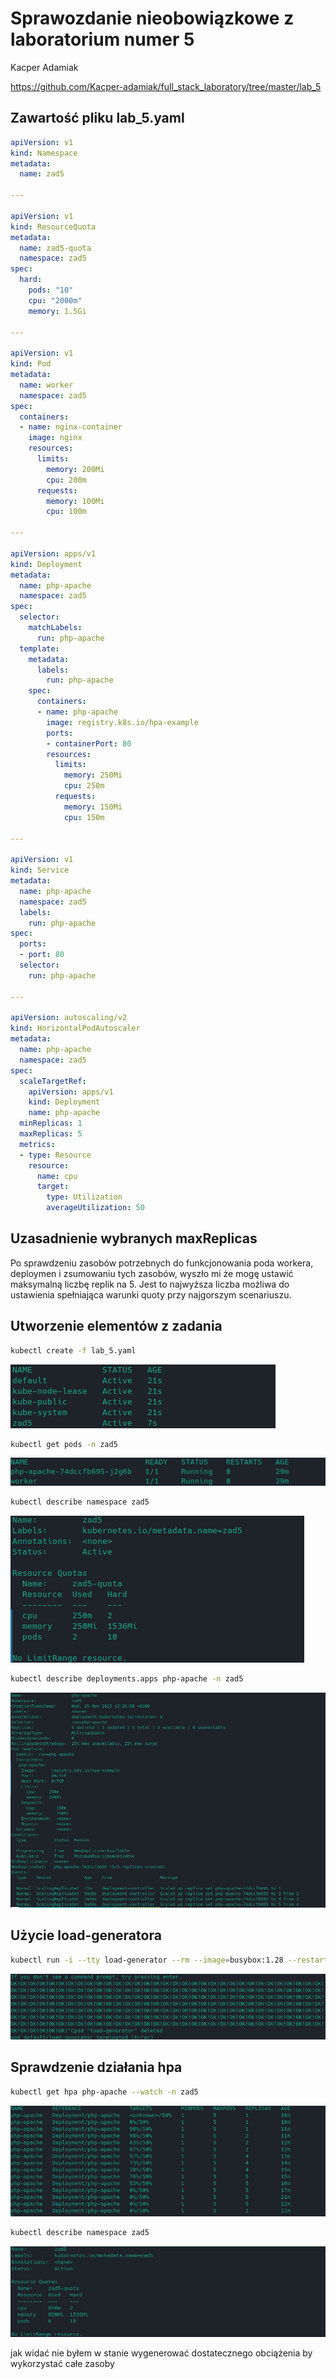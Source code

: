 # Sprawozdanie nieobowiązkowe z laboratorium numer 5

Kacper Adamiak

https://github.com/Kacper-adamiak/full_stack_laboratory/tree/master/lab_5

## Zawartość pliku lab_5.yaml

```yaml
apiVersion: v1
kind: Namespace
metadata:
  name: zad5

---

apiVersion: v1
kind: ResourceQuota
metadata:
  name: zad5-quota
  namespace: zad5
spec:
  hard:
    pods: "10"
    cpu: "2000m"
    memory: 1.5Gi

---

apiVersion: v1
kind: Pod
metadata:
  name: worker
  namespace: zad5
spec:
  containers:
  - name: nginx-container
    image: nginx
    resources:
      limits:
        memory: 200Mi
        cpu: 200m
      requests:
        memory: 100Mi
        cpu: 100m

---

apiVersion: apps/v1
kind: Deployment
metadata:
  name: php-apache
  namespace: zad5
spec:
  selector:
    matchLabels:
      run: php-apache
  template:
    metadata:
      labels:
        run: php-apache
    spec:
      containers:
      - name: php-apache
        image: registry.k8s.io/hpa-example
        ports:
        - containerPort: 80
        resources:
          limits:
            memory: 250Mi
            cpu: 250m
          requests:
            memory: 150Mi
            cpu: 150m

---

apiVersion: v1
kind: Service
metadata:
  name: php-apache
  namespace: zad5
  labels:
    run: php-apache
spec:
  ports:
  - port: 80
  selector:
    run: php-apache

---

apiVersion: autoscaling/v2
kind: HorizontalPodAutoscaler
metadata:
  name: php-apache
  namespace: zad5
spec:
  scaleTargetRef:
    apiVersion: apps/v1
    kind: Deployment
    name: php-apache
  minReplicas: 1
  maxReplicas: 5
  metrics:
  - type: Resource
    resource:
      name: cpu
      target:
        type: Utilization
        averageUtilization: 50

```

## Uzasadnienie wybranych maxReplicas

Po sprawdzeniu zasobów potrzebnych do funkcjonowania poda workera, deploymen i zsumowaniu tych zasobów, wyszło mi że mogę ustawić maksymalną liczbę replik na 5. Jest to najwyższa liczba możliwa do ustawienia spełniająca warunki quoty przy najgorszym scenariuszu.

## Utworzenie elementów z zadania

```bash
kubectl create -f lab_5.yaml 
```

![](assets/create.png)

```bash
kubectl get pods -n zad5 
```

![](assets/get_pods.png)

```bash
kubectl describe namespace zad5
```

![](assets/describe_namespace.png)

```bash
kubectl describe deployments.apps php-apache -n zad5
```

![](assets/describe_deployment.png)


## Użycie load-generatora

```bash
kubectl run -i --tty load-generator --rm --image=busybox:1.28 --restart=Never -- /bin/sh -c "while sleep 0.01; do wget -q -O- http://php-apache.lab5.svc.cluster.local; done"
```

![](assets/load_generator.png)

## Sprawdzenie działania hpa

```bash
kubectl get hpa php-apache --watch -n zad5
```

![](assets/hpa.png)

```bash
kubectl describe namespace zad5
```

![](assets/describe_namespace_after.png)

jak widać nie byłem w stanie wygenerować dostatecznego obciążenia by wykorzystać całe zasoby
